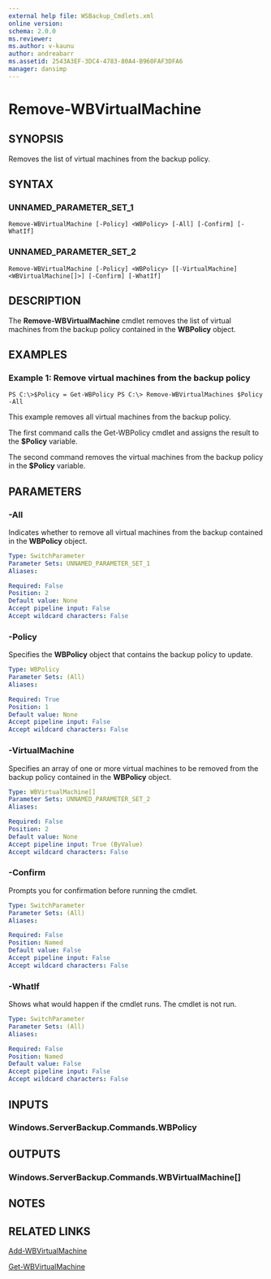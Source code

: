 ```yaml
---
external help file: WSBackup_Cmdlets.xml
online version: 
schema: 2.0.0
ms.reviewer:
ms.author: v-kaunu
author: andreabarr
ms.assetid: 2543A3EF-3DC4-4783-80A4-B960FAF3DFA6
manager: dansimp
---
```


# Remove-WBVirtualMachine

## SYNOPSIS
Removes the list of virtual machines from the backup policy.

## SYNTAX

### UNNAMED_PARAMETER_SET_1
```
Remove-WBVirtualMachine [-Policy] <WBPolicy> [-All] [-Confirm] [-WhatIf]
```

### UNNAMED_PARAMETER_SET_2
```
Remove-WBVirtualMachine [-Policy] <WBPolicy> [[-VirtualMachine] <WBVirtualMachine[]>] [-Confirm] [-WhatIf]
```

## DESCRIPTION
The **Remove-WBVirtualMachine** cmdlet removes the list of virtual machines from the backup policy contained in the **WBPolicy** object.

## EXAMPLES

### Example 1: Remove virtual machines from the backup policy
```
PS C:\>$Policy = Get-WBPolicy PS C:\> Remove-WBVirtualMachines $Policy -All
```

This example removes all virtual machines from the backup policy.

The first command calls the Get-WBPolicy cmdlet and assigns the result to the **$Policy** variable.

The second command removes the virtual machines from the backup policy in the **$Policy** variable.

## PARAMETERS

### -All
Indicates whether to remove all virtual machines from the backup contained in the **WBPolicy** object.

```yaml
Type: SwitchParameter
Parameter Sets: UNNAMED_PARAMETER_SET_1
Aliases: 

Required: False
Position: 2
Default value: None
Accept pipeline input: False
Accept wildcard characters: False
```

### -Policy
Specifies the **WBPolicy** object that contains the backup policy to update.

```yaml
Type: WBPolicy
Parameter Sets: (All)
Aliases: 

Required: True
Position: 1
Default value: None
Accept pipeline input: False
Accept wildcard characters: False
```

### -VirtualMachine
Specifies an array of one or more virtual machines to be removed from the backup policy contained in the **WBPolicy** object.

```yaml
Type: WBVirtualMachine[]
Parameter Sets: UNNAMED_PARAMETER_SET_2
Aliases: 

Required: False
Position: 2
Default value: None
Accept pipeline input: True (ByValue)
Accept wildcard characters: False
```

### -Confirm
Prompts you for confirmation before running the cmdlet.

```yaml
Type: SwitchParameter
Parameter Sets: (All)
Aliases: 

Required: False
Position: Named
Default value: False
Accept pipeline input: False
Accept wildcard characters: False
```

### -WhatIf
Shows what would happen if the cmdlet runs.
The cmdlet is not run.

```yaml
Type: SwitchParameter
Parameter Sets: (All)
Aliases: 

Required: False
Position: Named
Default value: False
Accept pipeline input: False
Accept wildcard characters: False
```

## INPUTS

### Windows.ServerBackup.Commands.WBPolicy

## OUTPUTS

### Windows.ServerBackup.Commands.WBVirtualMachine[]

## NOTES

## RELATED LINKS

[Add-WBVirtualMachine](./Add-WBVirtualMachine.md)

[Get-WBVirtualMachine](./Get-WBVirtualMachine.md)


